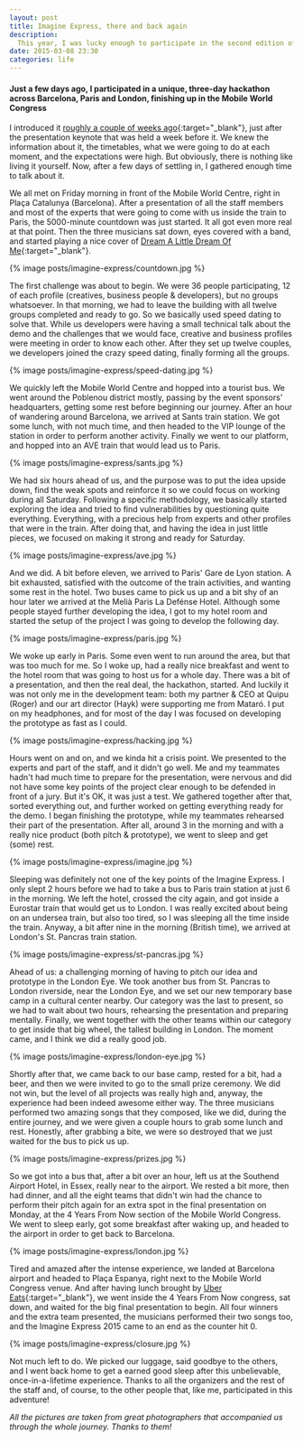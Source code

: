 ```yaml
---
layout: post
title: Imagine Express, there and back again
description:
  This year, I was lucky enough to participate in the second edition of Imagine Express, an amazing and fast-paced experience. Let's check it out!
date: 2015-03-08 23:30
categories: life
---
```


#### Just a few days ago, I participated in a unique, three-day hackathon across Barcelona, Paris and London, finishing up in the Mobile World Congress

I introduced it [roughly a couple of weeks ago](/get-on-the-hack-train){:target="_blank"}, just after the presentation keynote that was held
a week before it. We knew the information about it, the timetables, what we were going to do at each moment, and the expectations were high.
But obviously, there is nothing like living it yourself. Now, after a few days of settling in, I gathered enough time to talk about it.

We all met on Friday morning in front of the Mobile World Centre, right in Plaça Catalunya (Barcelona). After a presentation of all the staff
members and most of the experts that were going to come with us inside the train to Paris, the 5000-minute countdown was just started. It all
got even more real at that point. Then the three musicians sat down, eyes covered with a band, and started playing a nice cover of
[Dream A Little Dream Of Me](https://www.youtube.com/watch?v=QI_NXKPhvNQ){:target="_blank"}.

{% image posts/imagine-express/countdown.jpg %}

The first challenge was about to begin. We were 36 people participating, 12 of each profile (creatives, business people & developers), but
no groups whatsoever. In that morning, we had to leave the building with all twelve groups completed and ready to go. So we basically used
speed dating to solve that. While us developers were having a small technical talk about the demo and the challenges that we would face,
creative and business profiles were meeting in order to know each other. After they set up twelve couples, we developers joined the crazy
speed dating, finally forming all the groups.

{% image posts/imagine-express/speed-dating.jpg %}

We quickly left the Mobile World Centre and hopped into a tourist bus. We went around the Poblenou district mostly, passing by the event
sponsors' headquarters, getting some rest before beginning our journey. After an hour of wandering around Barcelona, we arrived at Sants
train station. We got some lunch, with not much time, and then headed to the VIP lounge of the station in order to perform another activity.
Finally we went to our platform, and hopped into an AVE train that would lead us to Paris.

{% image posts/imagine-express/sants.jpg %}

We had six hours ahead of us, and the purpose was to put the idea upside down, find the weak spots and reinforce it so we could focus on
working during all Saturday. Following a specific methodology, we basically started exploring the idea and tried to find vulnerabilities
by questioning quite everything. Everything, with a precious help from experts and other profiles that were in the train. After doing that,
and having the idea in just little pieces, we focused on making it strong and ready for Saturday.

{% image posts/imagine-express/ave.jpg %}

And we did. A bit before eleven, we arrived to Paris' Gare de Lyon station. A bit exhausted, satisfied with the outcome of the train
activities, and wanting some rest in the hotel. Two buses came to pick us up and a bit shy of an hour later we arrived at the Melià Paris
La Defénse Hotel. Although some people stayed further developing the idea, I got to my hotel room and started the setup of the project
I was going to develop the following day.

{% image posts/imagine-express/paris.jpg %}

We woke up early in Paris. Some even went to run around the area, but that was too much for me. So I woke up, had a really nice breakfast
and went to the hotel room that was going to host us for a whole day. There was a bit of a presentation, and then the real deal, the
hackathon, started. And luckily it was not only me in the development team: both my partner & CEO at Quipu (Roger) and our art director
(Hayk) were supporting me from Mataró. I put on my headphones, and for most of the day I was focused on developing the prototype as fast
as I could.

{% image posts/imagine-express/hacking.jpg %}

Hours went on and on, and we kinda hit a crisis point. We presented to the experts and part of the staff, and it didn't go well. Me and my
teammates hadn't had much time to prepare for the presentation, were nervous and did not have some key points of the project clear enough to
be defended in front of a jury. But it's OK, it was just a test. We gathered together after that, sorted everything out, and further worked
on getting everything ready for the demo. I began finishing the prototype, while my teammates rehearsed their part of the presentation.
After all, around 3 in the morning and with a really nice product (both pitch & prototype), we went to sleep and get (some) rest.

{% image posts/imagine-express/imagine.jpg %}

Sleeping was definitely not one of the key points of the Imagine Express. I only slept 2 hours before we had to take a bus to Paris train
station at just 6 in the morning. We left the hotel, crossed the city again, and got inside a Eurostar train that would get us to London.
I was really excited about being on an undersea train, but also too tired, so I was sleeping all the time inside the train. Anyway, a bit
after nine in the morning (British time), we arrived at London's St. Pancras train station.

{% image posts/imagine-express/st-pancras.jpg %}

Ahead of us: a challenging morning of having to pitch our idea and prototype in the London Eye. We took another bus from St. Pancras to
London riverside, near the London Eye, and we set our new temporary base camp in a cultural center nearby. Our category was the last to
present, so we had to wait about two hours, rehearsing the presentation and preparing mentally. Finally, we went together with the other
teams within our category to get inside that big wheel, the tallest building in London. The moment came, and I think we did a really good
job.

{% image posts/imagine-express/london-eye.jpg %}

Shortly after that, we came back to our base camp, rested for a bit, had a beer, and then we were invited to go to the small prize ceremony.
We did not win, but the level of all projects was really high and, anyway, the experience had been indeed awesome either way. The three
musicians performed two amazing songs that they composed, like we did, during the entire journey, and we were given a couple hours to grab
some lunch and rest. Honestly, after grabbing a bite, we were so destroyed that we just waited for the bus to pick us up.

{% image posts/imagine-express/prizes.jpg %}

So we got into a bus that, after a bit over an hour, left us at the Southend Airport Hotel, in Essex, really near to the airport. We rested
a bit more, then had dinner, and all the eight teams that didn't win had the chance to perform their pitch again for an extra spot in the
final presentation on Monday, at the 4 Years From Now section of the Mobile World Congress. We went to sleep early, got some breakfast after
waking up, and headed to the airport in order to get back to Barcelona.

{% image posts/imagine-express/london.jpg %}

Tired and amazed after the intense experience, we landed at Barcelona airport and headed to Plaça Espanya, right next to the Mobile World
Congress venue. And after having lunch brought by [Uber Eats](http://www.ubereats.es/){:target="_blank"}, we went inside the 4 Years From
Now congress, sat down, and waited for the big final presentation to begin. All four winners and the extra team presented, the musicians
performed their two songs too, and the Imagine Express 2015 came to an end as the counter hit 0.

{% image posts/imagine-express/closure.jpg %}

Not much left to do. We picked our luggage, said goodbye to the others, and I went back home to get a earned good sleep after this
unbelievable, once-in-a-lifetime experience. Thanks to all the organizers and the rest of the staff and, of course, to the other people that,
like me, participated in this adventure!

*All the pictures are taken from great photographers that accompanied us through the whole journey. Thanks to them!*
